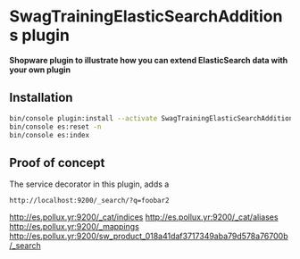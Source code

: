 # SwagTrainingElasticSearchAdditions plugin

**Shopware plugin to illustrate how you can extend ElasticSearch data with your own plugin**

## Installation
```bash
bin/console plugin:install --activate SwagTrainingElasticSearchAdditions
bin/console es:reset -n
bin/console es:index
```

## Proof of concept
The service decorator in this plugin, adds a 

    http://localhost:9200/_search/?q=foobar2

http://es.pollux.yr:9200/_cat/indices
http://es.pollux.yr:9200/_cat/aliases
http://es.pollux.yr:9200/_mappings
http://es.pollux.yr:9200/sw_product_018a41daf3717349aba79d578a76700b/_search

